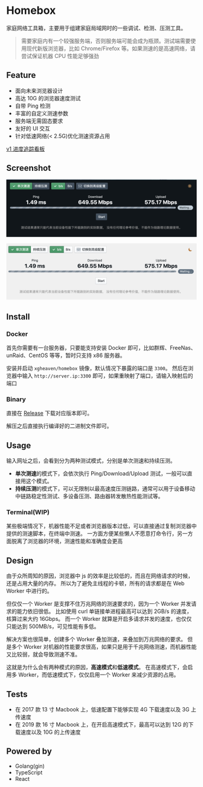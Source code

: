 # Homebox

家庭网络工具箱，主要用于组建家庭局域网时的一些调试、检测、压测工具。

> 需要家庭内有一个较强服务端，否则服务端可能会成为瓶颈。测试端需要使用现代新版浏览器，比如 Chrome/Firefox 等。如果测速的是高速网络，请尝试保证机器 CPU 性能足够强劲

## Feature

- 面向未来浏览器设计
- 高达 10G 的浏览器速度测试
- 自带 Ping 检测
- 丰富的自定义测速参数
- 服务端无需固态要求
- 友好的 UI 交互
- 针对低速网络(< 2.5G)优化测速资源占用

[v1 进度追踪看板](https://github.com/XGHeaven/homebox/projects/1)

## Screenshot

![dark-theme](./doc/dark-theme.png)

![light-theme](./doc/light-theme.png)

## Install

### Docker

首先你需要有一台服务器，只要能支持安装 Docker 即可，比如群辉、FreeNas、unRaid、CentOS 等等，暂时只支持 x86 服务器。

安装并启动 `xgheaven/homebox` 镜像，默认情况下暴露的端口是 `3300`。
然后在浏览器中输入 `http://server.ip:3300` 即可，如果重映射了端口，请输入映射后的端口

### Binary

直接在 [Release](https://github.com/XGHeaven/homebox/releases) 下载对应版本即可。

解压之后直接执行编译好的二进制文件即可。

## Usage

输入网址之后，会看到分为两种测试模式，分别是单次测速和持续压测。

- **单次测速**的模式下，会依次执行 Ping/Download/Upload 测试，一般可以直接用这个模式。
- **持续压测**的模式下，可以无限制以最高速度压测链路，通常可以用于设备移动中链路稳定性测试、多设备压测、路由器转发散热性能测试等。

### Terminal(WIP)

某些极端情况下，机器性能不足或者浏览器版本过低，可以直接通过复制浏览器中提供的测速脚本，在终端中测速。
一方面方便某些懒人不愿意打命令行，另一方面脱离了浏览器的环境，测速性能和准确度会更高

## Design

由于众所周知的原因，浏览器中 js 的效率是比较低的，而且在网络请求的时候，还是占用大量的内存。
所以为了避免主线程的卡顿，所有的请求都是在 Web Worker 中进行的。

但仅仅一个 Worker 是支撑不住万兆网络的测速要求的，因为一个 Worker 并发请求的能力依旧很低。
比如使用 curl 单链接单进程最高可以达到 2GB/s 的速度，核算过来大约 16Gbps。
而一个 Worker 就算是开启多请求并发的速度，也仅仅只能达到 500MB/s，可见性能有多低。

解决方案也很简单，创建多个 Worker 叠加测速，来叠加到万兆网络的要求。
但是多个 Worker 对机器的性能要求很高，如果只是用于千兆网络测速，而机器性能又比较弱，就会导致测速不准。

这就是为什么会有两种模式的原因，**高速模式**和**低速模式**。
在高速模式下，会启用多 Worker，而低速模式下，仅仅启用一个 Worker 来减少资源的占用。

## Tests

- 在 2017 款 13 寸 Macbook 上，低速配置下能够实现 4G 下载速度以及 3G 上传速度
- 在 2019 款 16 寸 Macbook 上，在开启高速模式下，最高可以达到 12G 的下载速度以及 10G 的上传速度

## Powered by

- Golang(gin)
- TypeScript
- React
